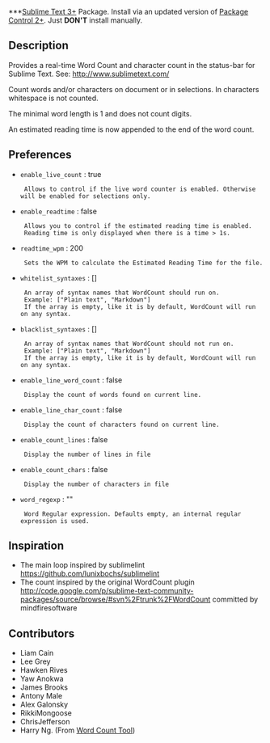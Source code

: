 ***[Sublime Text 3+](http://www.sublimetext.com/) Package. Install via an updated version of  [Package Control 2+](https://sublime.wbond.net/installation). Just **DON'T** install manually.

## Description

Provides a real-time Word Count and character count in the status-bar for Sublime Text. See: http://www.sublimetext.com/

Count words and/or characters on document or in selections. In characters whitespace is not counted.

The minimal word length is 1 and does not count digits.

An estimated reading time is now appended to the end of the word count.

## Preferences

 - `enable_live_count` : true

 		Allows to control if the live word counter is enabled. Otherwise will be enabled for selections only.

 - `enable_readtime` : false

 		Allows you to control if the estimated reading time is enabled.
 		Reading time is only displayed when there is a time > 1s.

 - `readtime_wpm` : 200

 		Sets the WPM to calculate the Estimated Reading Time for the file.

 - `whitelist_syntaxes` : []

		An array of syntax names that WordCount should run on.
		Example: ["Plain text", "Markdown"]
		If the array is empty, like it is by default, WordCount will run on any syntax.

 - `blacklist_syntaxes` : []

		An array of syntax names that WordCount should not run on.
		Example: ["Plain text", "Markdown"]
		If the array is empty, like it is by default, WordCount will run on any syntax.

 - `enable_line_word_count` : false

		Display the count of words found on current line.

 - `enable_line_char_count` : false

		Display the count of characters found on current line.

 - `enable_count_lines` : false

 		Display the number of lines in file

 - `enable_count_chars` : false

		Display the number of characters in file

 - `word_regexp` : ""

		Word Regular expression. Defaults empty, an internal regular expression is used.

## Inspiration

 - The main loop inspired by sublimelint https://github.com/lunixbochs/sublimelint
 - The count inspired by the original WordCount plugin http://code.google.com/p/sublime-text-community-packages/source/browse/#svn%2Ftrunk%2FWordCount committed by mindfiresoftware

## Contributors

 - Liam Cain
 - Lee Grey
 - Hawken Rives
 - Yaw Anokwa
 - James Brooks
 - Antony Male
 - Alex Galonsky
 - RikkiMongoose
 - ChrisJefferson
 - Harry Ng. (From [Word Count Tool](http://wordcounttools.com/))
